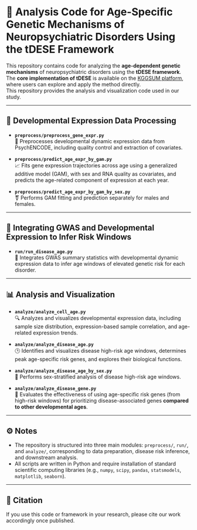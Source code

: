 # 🧠 Analysis Code for Age-Specific Genetic Mechanisms of Neuropsychiatric Disorders Using the tDESE Framework

This repository contains code for analyzing the **age-dependent genetic mechanisms** of neuropsychiatric disorders using the **tDESE framework**.  
The **core implementation of tDESE** is available on the [KGGSUM platform](https://pmglab.top/kggsum), where users can explore and apply the method directly.  
This repository provides the analysis and visualization code used in our study.

---

## 🧹 Developmental Expression Data Processing

- **`preprocess/preprocess_gene_expr.py`**  
  🧪 Preprocesses developmental dynamic expression data from PsychENCODE, including quality control and extraction of covariates.

- **`preprocess/predict_age_expr_by_gam.py`**  
  📈 Fits gene expression trajectories across age using a generalized additive model (GAM), with sex and RNA quality as covariates, and predicts the age-related component of expression at each year.

- **`preprocess/predict_age_expr_by_gam_by_sex.py`**  
  ⚧ Performs GAM fitting and prediction separately for males and females.

---

## 🔗 Integrating GWAS and Developmental Expression to Infer Risk Windows

- **`run/run_disease_age.py`**  
  🧬 Integrates GWAS summary statistics with developmental dynamic expression data to infer age windows of elevated genetic risk for each disorder.

---

## 📊 Analysis and Visualization

- **`analyze/analyze_cell_age.py`**  
  🔍 Analyzes and visualizes developmental expression data, including sample size distribution, expression-based sample correlation, and age-related expression trends.

- **`analyze/analyze_disease_age.py`**  
  🕒 Identifies and visualizes disease high-risk age windows, determines peak age-specific risk genes, and explores their biological functions.

- **`analyze/analyze_disease_age_by_sex.py`**  
  🚻 Performs sex-stratified analysis of disease high-risk age windows.

- **`analyze/analyze_disease_gene.py`**  
  🎯 Evaluates the effectiveness of using age-specific risk genes (from high-risk windows) for prioritizing disease-associated genes **compared to other developmental ages**.

---

## ⚙️ Notes
- The repository is structured into three main modules: `preprocess/`, `run/`, and `analyze/`, corresponding to data preparation, disease risk inference, and downstream analysis.  
- All scripts are written in Python and require installation of standard scientific computing libraries (e.g., `numpy`, `scipy`, `pandas`, `statsmodels`, `matplotlib`, `seaborn`).

---

## 📖 Citation
If you use this code or framework in your research, please cite our work accordingly once published.
